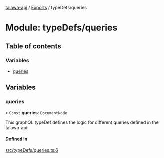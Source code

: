 [talawa-api](../README.md) / [Exports](../modules.md) / typeDefs/queries

# Module: typeDefs/queries

## Table of contents

### Variables

- [queries](typeDefs_queries.md#queries)

## Variables

### queries

• `Const` **queries**: `DocumentNode`

This graphQL typeDef defines the logic for different queries defined in the talawa-api.

#### Defined in

[src/typeDefs/queries.ts:6](https://github.com/PalisadoesFoundation/talawa-api/blob/806e21a/src/typeDefs/queries.ts#L6)
